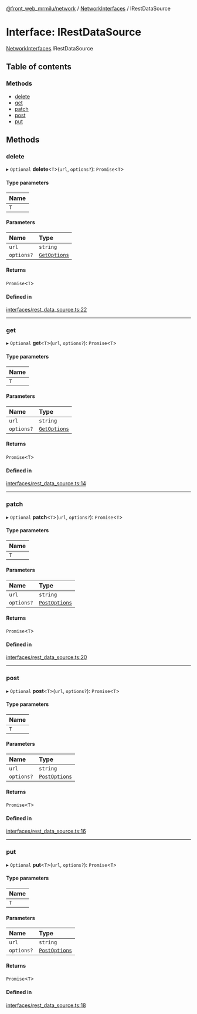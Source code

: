 [@front_web_mrmilu/network](../Network.md) / [NetworkInterfaces](../modules/NetworkInterfaces.md) / IRestDataSource

# Interface: IRestDataSource

[NetworkInterfaces](../modules/NetworkInterfaces.md).IRestDataSource

## Table of contents

### Methods

- [delete](NetworkInterfaces.IRestDataSource.md#delete)
- [get](NetworkInterfaces.IRestDataSource.md#get)
- [patch](NetworkInterfaces.IRestDataSource.md#patch)
- [post](NetworkInterfaces.IRestDataSource.md#post)
- [put](NetworkInterfaces.IRestDataSource.md#put)

## Methods

### delete

▸ `Optional` **delete**<`T`\>(`url`, `options?`): `Promise`<`T`\>

#### Type parameters

| Name |
| :------ |
| `T` |

#### Parameters

| Name | Type |
| :------ | :------ |
| `url` | `string` |
| `options?` | [`GetOptions`](NetworkInterfaces.GetOptions.md) |

#### Returns

`Promise`<`T`\>

#### Defined in

[interfaces/rest_data_source.ts:22](https://github.com/mrmilu/front_web_mrmilu/blob/a26d51a/packages/network/src/interfaces/rest_data_source.ts#L22)

___

### get

▸ `Optional` **get**<`T`\>(`url`, `options?`): `Promise`<`T`\>

#### Type parameters

| Name |
| :------ |
| `T` |

#### Parameters

| Name | Type |
| :------ | :------ |
| `url` | `string` |
| `options?` | [`GetOptions`](NetworkInterfaces.GetOptions.md) |

#### Returns

`Promise`<`T`\>

#### Defined in

[interfaces/rest_data_source.ts:14](https://github.com/mrmilu/front_web_mrmilu/blob/a26d51a/packages/network/src/interfaces/rest_data_source.ts#L14)

___

### patch

▸ `Optional` **patch**<`T`\>(`url`, `options?`): `Promise`<`T`\>

#### Type parameters

| Name |
| :------ |
| `T` |

#### Parameters

| Name | Type |
| :------ | :------ |
| `url` | `string` |
| `options?` | [`PostOptions`](NetworkInterfaces.PostOptions.md) |

#### Returns

`Promise`<`T`\>

#### Defined in

[interfaces/rest_data_source.ts:20](https://github.com/mrmilu/front_web_mrmilu/blob/a26d51a/packages/network/src/interfaces/rest_data_source.ts#L20)

___

### post

▸ `Optional` **post**<`T`\>(`url`, `options?`): `Promise`<`T`\>

#### Type parameters

| Name |
| :------ |
| `T` |

#### Parameters

| Name | Type |
| :------ | :------ |
| `url` | `string` |
| `options?` | [`PostOptions`](NetworkInterfaces.PostOptions.md) |

#### Returns

`Promise`<`T`\>

#### Defined in

[interfaces/rest_data_source.ts:16](https://github.com/mrmilu/front_web_mrmilu/blob/a26d51a/packages/network/src/interfaces/rest_data_source.ts#L16)

___

### put

▸ `Optional` **put**<`T`\>(`url`, `options?`): `Promise`<`T`\>

#### Type parameters

| Name |
| :------ |
| `T` |

#### Parameters

| Name | Type |
| :------ | :------ |
| `url` | `string` |
| `options?` | [`PostOptions`](NetworkInterfaces.PostOptions.md) |

#### Returns

`Promise`<`T`\>

#### Defined in

[interfaces/rest_data_source.ts:18](https://github.com/mrmilu/front_web_mrmilu/blob/a26d51a/packages/network/src/interfaces/rest_data_source.ts#L18)
